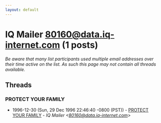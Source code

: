 ```yaml
---
layout: default
---
```


# IQ Mailer <80160@data.iq-internet.com> (1 posts)

_Be aware that many list participants used multiple email addresses over their time active on the list. As such this page may not contain all threads available._

## Threads

### PROTECT YOUR FAMILY
+ 1996-12-30 (Sun, 29 Dec 1996 22:46:40 -0800 (PST)) - [PROTECT YOUR FAMILY](/archive/1996/12/791b7cdb242af63f0d87af5ea17805d71876c6658ba7b66991a66d00b41c7c24) - _IQ Mailer \<80160@data.iq-internet.com\>_

